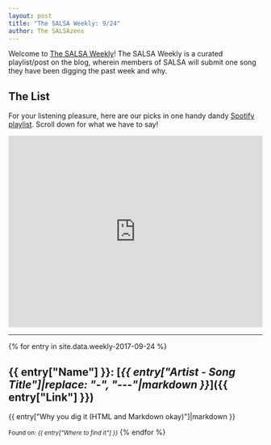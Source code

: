 ```yaml
---
layout: post
title: "The SALSA Weekly: 9/24"
author: The SALSAzens
---
```


Welcome to [The SALSA Weekly](/weekly)! The SALSA Weekly is a curated playlist/post on the blog, wherein members of SALSA will submit one song they have been digging the past week and why.

<style>
iframe { margin: 0 auto; display: block; width: 100%; }
</style>

## The List

For your listening pleasure, here are our picks in one handy dandy [Spotify playlist](https://open.spotify.com/user/lunostophiles/playlist/0Ezt7h97HMpfzGaJFbS9sp). Scroll down for what we have to say!

<iframe src="https://open.spotify.com/embed/user/lunostophiles/playlist/0Ezt7h97HMpfzGaJFbS9sp" width="300" height="380" frameborder="0" allowtransparency="true"></iframe>

-----

{% for entry in site.data.weekly-2017-09-24 %}
## {{ entry["Name"] }}: [*{{ entry["Artist - Song Title"]|replace: "-", "---"|markdown }}*]({{ entry["Link"] }})

{{ entry["Why you dig it (HTML and Markdown okay)"]|markdown }}

<small>Found on: <em>{{ entry["Where to find it"] }}</em></small>
{% endfor %}
